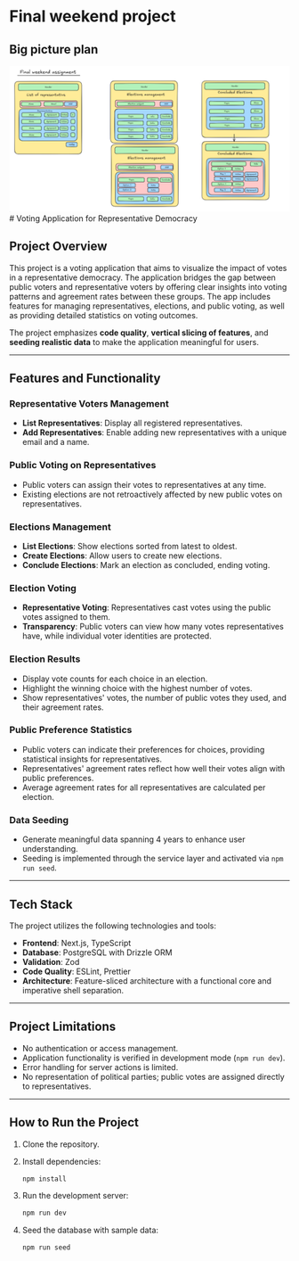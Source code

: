 # Final weekend project

## Big picture plan

<img src="./big-picture-plan.png" alt="hero image">
# Voting Application for Representative Democracy

## Project Overview

This project is a voting application that aims to visualize the impact of votes in a representative democracy. The application bridges the gap between public voters and representative voters by offering clear insights into voting patterns and agreement rates between these groups. The app includes features for managing representatives, elections, and public voting, as well as providing detailed statistics on voting outcomes.

The project emphasizes **code quality**, **vertical slicing of features**, and **seeding realistic data** to make the application meaningful for users.

---

## Features and Functionality

### Representative Voters Management

- **List Representatives**: Display all registered representatives.
- **Add Representatives**: Enable adding new representatives with a unique email and a name.

### Public Voting on Representatives

- Public voters can assign their votes to representatives at any time.
- Existing elections are not retroactively affected by new public votes on representatives.

### Elections Management

- **List Elections**: Show elections sorted from latest to oldest.
- **Create Elections**: Allow users to create new elections.
- **Conclude Elections**: Mark an election as concluded, ending voting.

### Election Voting

- **Representative Voting**: Representatives cast votes using the public votes assigned to them.
- **Transparency**: Public voters can view how many votes representatives have, while individual voter identities are protected.

### Election Results

- Display vote counts for each choice in an election.
- Highlight the winning choice with the highest number of votes.
- Show representatives' votes, the number of public votes they used, and their agreement rates.

### Public Preference Statistics

- Public voters can indicate their preferences for choices, providing statistical insights for representatives.
- Representatives' agreement rates reflect how well their votes align with public preferences.
- Average agreement rates for all representatives are calculated per election.

### Data Seeding

- Generate meaningful data spanning 4 years to enhance user understanding.
- Seeding is implemented through the service layer and activated via `npm run seed`.

---

## Tech Stack

The project utilizes the following technologies and tools:

- **Frontend**: Next.js, TypeScript
- **Database**: PostgreSQL with Drizzle ORM
- **Validation**: Zod
- **Code Quality**: ESLint, Prettier
- **Architecture**: Feature-sliced architecture with a functional core and imperative shell separation.

---

## Project Limitations

- No authentication or access management.
- Application functionality is verified in development mode (`npm run dev`).
- Error handling for server actions is limited.
- No representation of political parties; public votes are assigned directly to representatives.

---

## How to Run the Project

1. Clone the repository.
2. Install dependencies:
   ```bash
   npm install
   ```
3. Run the development server:

   ```bash
   npm run dev
   ```

4. Seed the database with sample data:

   ```bash
   npm run seed
   ```
